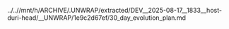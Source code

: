 ../..//mnt/h/ARCHIVE/.UNWRAP/extracted/DEV__2025-08-17__1833__host-duri-head/__UNWRAP/1e9c2d67ef/30_day_evolution_plan.md